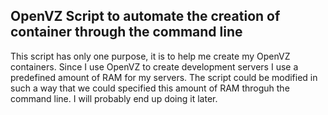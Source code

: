 OpenVZ Script to automate the creation of container through the command line
----------------------------------------------------------------------------

This script has only one purpose, it is to help me create my OpenVZ containers. 
Since I use OpenVZ to create development servers I use a predefined amount of RAM
for my servers. The script could be modified in such a way that we could specified
this amount of RAM throguh the command line. I will probably end up doing it later.
